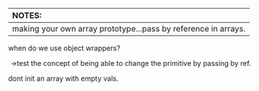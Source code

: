| NOTES:                                                       |
| :----------------------------------------------------------- |
| making your own array prototype...pass by reference in arrays. |

when do we use object wrappers?

​	->test the concept of being able to change the primitive by passing by ref.

dont init an array with empty vals.



